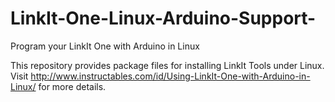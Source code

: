 # LinkIt-One-Linux-Arduino-Support-
Program your LinkIt One with Arduino in Linux

This repository provides package files for installing LinkIt Tools under Linux.
Visit http://www.instructables.com/id/Using-LinkIt-One-with-Arduino-in-Linux/ for more details.
